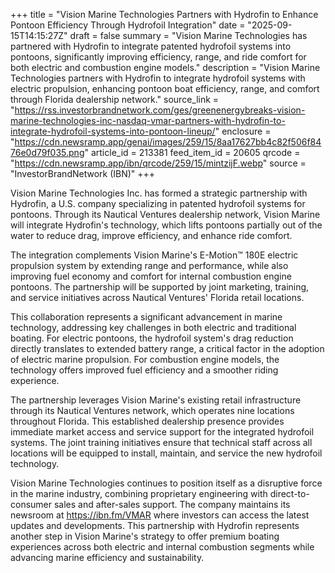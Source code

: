 +++
title = "Vision Marine Technologies Partners with Hydrofin to Enhance Pontoon Efficiency Through Hydrofoil Integration"
date = "2025-09-15T14:15:27Z"
draft = false
summary = "Vision Marine Technologies has partnered with Hydrofin to integrate patented hydrofoil systems into pontoons, significantly improving efficiency, range, and ride comfort for both electric and combustion engine models."
description = "Vision Marine Technologies partners with Hydrofin to integrate hydrofoil systems with electric propulsion, enhancing pontoon boat efficiency, range, and comfort through Florida dealership network."
source_link = "https://rss.investorbrandnetwork.com/ges/greenenergybreaks-vision-marine-technologies-inc-nasdaq-vmar-partners-with-hydrofin-to-integrate-hydrofoil-systems-into-pontoon-lineup/"
enclosure = "https://cdn.newsramp.app/genai/images/259/15/8aa17627bb4c82f506f8476e0d79f035.png"
article_id = 213381
feed_item_id = 20605
qrcode = "https://cdn.newsramp.app/ibn/qrcode/259/15/mintzijF.webp"
source = "InvestorBrandNetwork (IBN)"
+++

<p>Vision Marine Technologies Inc. has formed a strategic partnership with Hydrofin, a U.S. company specializing in patented hydrofoil systems for pontoons. Through its Nautical Ventures dealership network, Vision Marine will integrate Hydrofin's technology, which lifts pontoons partially out of the water to reduce drag, improve efficiency, and enhance ride comfort.</p><p>The integration complements Vision Marine's E-Motion™ 180E electric propulsion system by extending range and performance, while also improving fuel economy and comfort for internal combustion engine pontoons. The partnership will be supported by joint marketing, training, and service initiatives across Nautical Ventures' Florida retail locations.</p><p>This collaboration represents a significant advancement in marine technology, addressing key challenges in both electric and traditional boating. For electric pontoons, the hydrofoil system's drag reduction directly translates to extended battery range, a critical factor in the adoption of electric marine propulsion. For combustion engine models, the technology offers improved fuel efficiency and a smoother riding experience.</p><p>The partnership leverages Vision Marine's existing retail infrastructure through its Nautical Ventures network, which operates nine locations throughout Florida. This established dealership presence provides immediate market access and service support for the integrated hydrofoil systems. The joint training initiatives ensure that technical staff across all locations will be equipped to install, maintain, and service the new hydrofoil technology.</p><p>Vision Marine Technologies continues to position itself as a disruptive force in the marine industry, combining proprietary engineering with direct-to-consumer sales and after-sales support. The company maintains its newsroom at <a href="https://ibn.fm/VMAR" rel="nofollow" target="_blank">https://ibn.fm/VMAR</a> where investors can access the latest updates and developments. This partnership with Hydrofin represents another step in Vision Marine's strategy to offer premium boating experiences across both electric and internal combustion segments while advancing marine efficiency and sustainability.</p>
